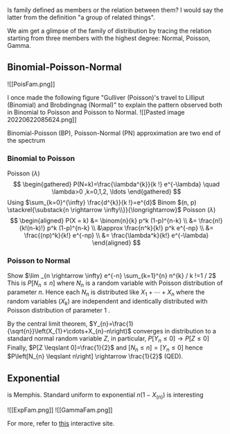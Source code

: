 Is family defined as members or the relation between them? I would say the latter from the definition "a group of related things".

We aim get a glimpse of the family of distribution by tracing the relation starting from three members with the highest degree: Normal, Poisson, Gamma.

## Binomial-Poisson-Normal
![[PoisFam.png]]

I once made the following figure "Gulliver (Poisson)'s travel to Lilliput (Binomial) and Brobdingnag (Normal)" to explain the pattern observed both in Binomial to Poisson and Poisson to Normal.
![[Pasted image 20220622085624.png]]

Binomial-Poisson (BP), Poisson-Normal (PN) approximation are two end of the spectrum

### Binomial to Poisson
 
 Poisson $(\lambda)$
$$
\begin{gathered}
P(N=k)=\frac{\lambda^{k}}{k !} e^{-\lambda} \quad \lambda>0 ,k=0,1,2, \ldots 
\end{gathered}
$$
Using $\sum_{k=0}^{\infty} \frac{d^{k}}{k !}=e^{d}$
Binom $(n, p) \stackrel{\substack{n \rightarrow \infty\\}}{\longrightarrow}$ Poisson $(\lambda)$   $$
   \begin{aligned}
   P(X = k) &= \binom{n}{k} p^k (1-p)^{n-k} \\
   &= \frac{n!}{k!(n-k)!} p^k (1-p)^{n-k} \\
   &\approx \frac{n^k}{k!} p^k e^{-np} \\
   &= \frac{(np)^k}{k!} e^{-np} \\
   &= \frac{\lambda^k}{k!} e^{-\lambda}
   \end{aligned}
   $$
### Poisson to Normal
Show $\lim _{n \rightarrow \infty} e^{-n} \sum_{k=1}^{n} n^{k} / k !=1 / 2$
This is $P\left[N_{n} \leqslant n\right]$ where $N_{n}$ is a random variable with Poisson distribution of parameter $n$. Hence each $N_{n}$ is distributed like $X_{1}+\cdots+X_{n}$ where the random variables $\left(X_{k}\right)$ are independent and identically distributed with Poisson distribution of parameter 1 .

By the central limit theorem, $Y_{n}=\frac{1}{\sqrt{n}}\left(X_{1}+\cdots+X_{n}-n\right)$ converges in distribution to a standard normal random variable $Z$, in particular, $P\left[Y_{n} \leqslant 0\right] \rightarrow P[Z \leqslant 0]$
Finally, $P[Z \leqslant 0]=\frac{1}{2}$ and $\left[N_{n} \leqslant n\right]=\left[Y_{n} \leqslant 0\right]$ hence $P\left[N_{n} \leqslant n\right] \rightarrow \frac{1}{2}$ (QED).

## Exponential
is Memphis. Standard uniform to exponential $n(1-X_(n))$ is interesting


![[ExpFam.png]]
![[GammaFam.png]]

For more, refer to [this](http://www.math.wm.edu/~leemis/chart/UDR/UDR.html)  interactive site.